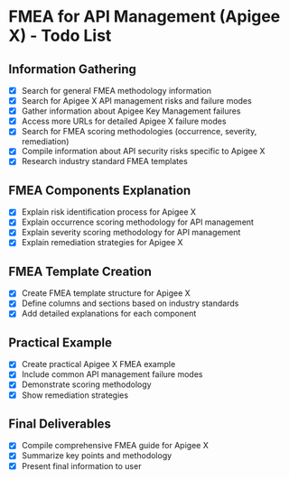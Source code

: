 # FMEA for API Management (Apigee X) - Todo List

## Information Gathering
- [x] Search for general FMEA methodology information
- [x] Search for Apigee X API management risks and failure modes
- [x] Gather information about Apigee Key Management failures
- [x] Access more URLs for detailed Apigee X failure modes
- [x] Search for FMEA scoring methodologies (occurrence, severity, remediation)
- [x] Compile information about API security risks specific to Apigee X
- [x] Research industry standard FMEA templates

## FMEA Components Explanation
- [x] Explain risk identification process for Apigee X
- [x] Explain occurrence scoring methodology for API management
- [x] Explain severity scoring methodology for API management
- [x] Explain remediation strategies for Apigee X

## FMEA Template Creation
- [x] Create FMEA template structure for Apigee X
- [x] Define columns and sections based on industry standards
- [x] Add detailed explanations for each component

## Practical Example
- [x] Create practical Apigee X FMEA example
- [x] Include common API management failure modes
- [x] Demonstrate scoring methodology
- [x] Show remediation strategies

## Final Deliverables
- [x] Compile comprehensive FMEA guide for Apigee X
- [x] Summarize key points and methodology
- [x] Present final information to user
